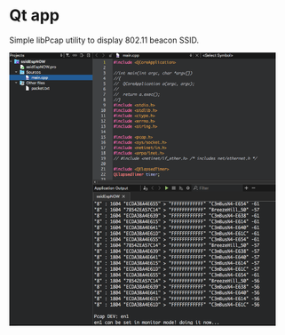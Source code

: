 # Qt app
Simple libPcap utility to display 802.11 beacon SSID. <br>

<img src="QtSsidEspNOW.png" width=480 > <br>

